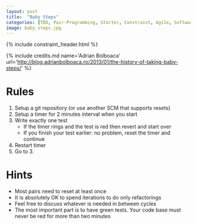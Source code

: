 ```yaml
---
layout: post
title:  "Baby Steps"
categories: [TDD, Pair-Programming, Starter, Constraint, Agile, Software-Design]
image: baby_steps.jpg
---
```


{% include constraint_header.html %}

{% include credits.md name='Adrian Bolboaca' url='http://blog.adrianbolboaca.ro/2013/01/the-history-of-taking-baby-steps/' %}

# Rules

1. Setup a git repository (or use another SCM that supports resets)
2. Setup a timer for 2 minutes interval when you start
3. Write exactly one test
   * If the timer rings and the test is red then revert and start over
   * If you finish your test earlier: no problem, reset the timer and continue
4. Restart timer
5. Go to 3.

# Hints

* Most pairs need to reset at least once
* It is absolutely OK to spend iterations to do only refactorings
* Feel free to discuss whatever is needed in between cycles
* The most important part is to have green tests. Your code base must
  never be red for more than two minutes
